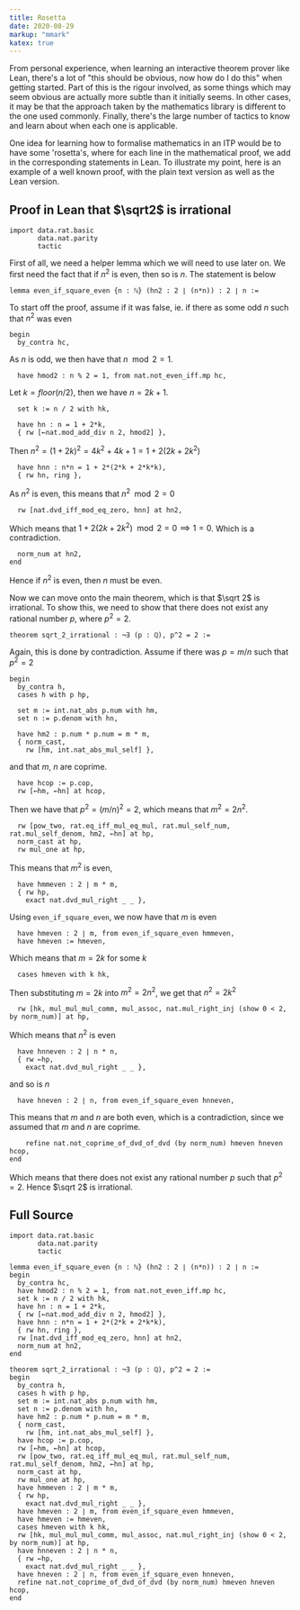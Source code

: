 ```yaml
---
title: Rosetta
date: 2020-08-29
markup: "mmark"
katex: true
---
```


From personal experience, when learning an interactive theorem prover like Lean, there's a lot of "this should be obvious, now how do I do this" when getting started. Part of this is the rigour involved, as some things which may seem obvious are actually more subtle than it initially seems. In other cases, it may be that the approach taken by the mathematics library is different to the one used commonly. Finally, there's the large number of tactics to know and learn about when each one is applicable.

One idea for learning how to formalise mathematics in an ITP would be to have some 'rosetta's, where for each line in the mathematical proof, we add in the corresponding statements in Lean. To illustrate my point, here is an example of a well known proof, with the plain text version as well as the Lean version.

## Proof in Lean that $\sqrt2$ is irrational

```lean
import data.rat.basic
       data.nat.parity
       tactic
```

First of all, we need a helper lemma which we will need to use later on. We first need the fact that if $n^2$ is even, then so is $n$. The statement is below

```lean
lemma even_if_square_even {n : ℕ} (hn2 : 2 ∣ (n*n)) : 2 ∣ n :=
```

To start off the proof, assume if it was false, ie. if there as some odd $n$ such that $n^2$ was even

```lean
begin
  by_contra hc,
```

As $n$ is odd, we then have that $n \mod 2 = 1$.

```lean
  have hmod2 : n % 2 = 1, from nat.not_even_iff.mp hc,
```

Let $k = floor(n/2)$, then we have $n = 2k + 1$.

```lean
  set k := n / 2 with hk,

  have hn : n = 1 + 2*k,
  { rw [←nat.mod_add_div n 2, hmod2] },
```

Then $n^2 = (1 + 2k)^2 = 4k^2 + 4k + 1 = 1 + 2(2k + 2k^2)$

```lean
  have hnn : n*n = 1 + 2*(2*k + 2*k*k),
  { rw hn, ring },
```

As $n^2$ is even, this means that $n^2 \mod 2 = 0$

```lean
  rw [nat.dvd_iff_mod_eq_zero, hnn] at hn2,
```

Which means that $1 + 2(2k + 2k^2) \mod 2 = 0 \implies 1 = 0$. Which is a contradiction.

```lean
  norm_num at hn2,
end
```

Hence if $n^2$ is even, then $n$ must be even.

Now we can move onto the main theorem, which is that $\sqrt 2$ is irrational. To show this, we need to show that there does not exist any rational number $p$, where $p^2 = 2$.

```lean
theorem sqrt_2_irrational : ¬∃ (p : ℚ), p^2 = 2 :=
```

Again, this is done by contradiction. Assume if there was $p = m/n$ such that $p^2 = 2$

```lean
begin
  by_contra h,
  cases h with p hp,

  set m := int.nat_abs p.num with hm,
  set n := p.denom with hn,

  have hm2 : p.num * p.num = m * m,
  { norm_cast,
    rw [hm, int.nat_abs_mul_self] },
```

and that $m$, $n$ are coprime.

```lean
  have hcop := p.cop,
  rw [←hm, ←hn] at hcop,
```

Then we have that $p^2 = (m/n)^2 = 2$, which means that $m^2 = 2n^2$.

```lean
  rw [pow_two, rat.eq_iff_mul_eq_mul, rat.mul_self_num, rat.mul_self_denom, hm2, ←hn] at hp,
  norm_cast at hp,
  rw mul_one at hp,
```

This means that $m^2$ is even,

```lean
  have hmmeven : 2 ∣ m * m,
  { rw hp,
    exact nat.dvd_mul_right _ _ },
```

Using `even_if_square_even`, we now have that $m$ is even

```lean
  have hmeven : 2 ∣ m, from even_if_square_even hmmeven,
  have hmeven := hmeven,
```

Which means that $m = 2k$ for some $k$

```lean
  cases hmeven with k hk,
```

Then substituting $m = 2k$ into $m^2 = 2n^2$, we get that $n^2 = 2k^2$

```lean
  rw [hk, mul_mul_mul_comm, mul_assoc, nat.mul_right_inj (show 0 < 2, by norm_num)] at hp,
```

Which means that $n^2$ is even

```lean
  have hnneven : 2 ∣ n * n,
  { rw ←hp,
    exact nat.dvd_mul_right _ _ },
```

and so is $n$

```lean
  have hneven : 2 ∣ n, from even_if_square_even hnneven,
```

This means that $m$ and $n$ are both even, which is a contradiction, since we assumed that $m$ and $n$ are coprime.

```lean
    refine nat.not_coprime_of_dvd_of_dvd (by norm_num) hmeven hneven hcop,
end
```

Which means that there does not exist any rational number $p$ such that $p^2 = 2$. Hence $\sqrt 2$ is irrational.

## Full Source

```lean
import data.rat.basic
       data.nat.parity
       tactic

lemma even_if_square_even {n : ℕ} (hn2 : 2 ∣ (n*n)) : 2 ∣ n :=
begin
  by_contra hc,
  have hmod2 : n % 2 = 1, from nat.not_even_iff.mp hc,
  set k := n / 2 with hk,
  have hn : n = 1 + 2*k,
  { rw [←nat.mod_add_div n 2, hmod2] },
  have hnn : n*n = 1 + 2*(2*k + 2*k*k),
  { rw hn, ring },
  rw [nat.dvd_iff_mod_eq_zero, hnn] at hn2,
  norm_num at hn2,
end

theorem sqrt_2_irrational : ¬∃ (p : ℚ), p^2 = 2 :=
begin
  by_contra h,
  cases h with p hp,
  set m := int.nat_abs p.num with hm,
  set n := p.denom with hn,
  have hm2 : p.num * p.num = m * m,
  { norm_cast,
    rw [hm, int.nat_abs_mul_self] },
  have hcop := p.cop,
  rw [←hm, ←hn] at hcop,
  rw [pow_two, rat.eq_iff_mul_eq_mul, rat.mul_self_num, rat.mul_self_denom, hm2, ←hn] at hp,
  norm_cast at hp,
  rw mul_one at hp,
  have hmmeven : 2 ∣ m * m,
  { rw hp,
    exact nat.dvd_mul_right _ _ },
  have hmeven : 2 ∣ m, from even_if_square_even hmmeven,
  have hmeven := hmeven,
  cases hmeven with k hk,
  rw [hk, mul_mul_mul_comm, mul_assoc, nat.mul_right_inj (show 0 < 2, by norm_num)] at hp,
  have hnneven : 2 ∣ n * n,
  { rw ←hp,
    exact nat.dvd_mul_right _ _ },
  have hneven : 2 ∣ n, from even_if_square_even hnneven,
  refine nat.not_coprime_of_dvd_of_dvd (by norm_num) hmeven hneven hcop,
end
```
